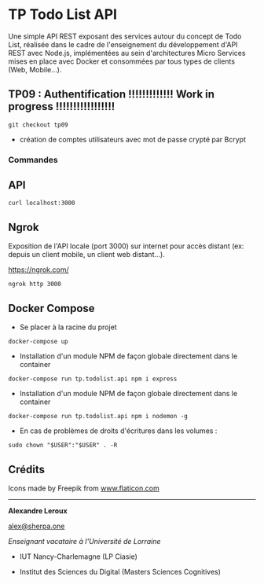 # TP Todo List API

Une simple API REST exposant des services autour du concept de Todo List, réalisée dans le cadre de l'enseignement du développement d'API REST avec Node.js, implémentées au sein d'architectures Micro Services mises en place avec Docker et consommées par tous types de clients (Web, Mobile...).

## TP09 : Authentification **!!!!!!!!!!!!!** Work in progress **!!!!!!!!!!!!!!!!!**

```
git checkout tp09
```

- création de comptes utilisateurs avec mot de passe crypté par Bcrypt

### Commandes

## API

```
curl localhost:3000
```

## Ngrok

Exposition de l'API locale (port 3000) sur internet pour accès distant (ex: depuis un client mobile, un client web distant...).

https://ngrok.com/

```
ngrok http 3000
```

## Docker Compose

- Se placer à la racine du projet

```
docker-compose up
```

- Installation d'un module NPM de façon globale directement dans le container

```
docker-compose run tp.todolist.api npm i express
```

- Installation d'un module NPM de façon globale directement dans le container

```
docker-compose run tp.todolist.api npm i nodemon -g
```

- En cas de problèmes de droits d'écritures dans les volumes :

```
sudo chown "$USER":"$USER" . -R
```

## Crédits

Icons made by Freepik from www.flaticon.com

---

__Alexandre Leroux__

alex@sherpa.one

_Enseignant vacataire à l'Université de Lorraine_

- IUT Nancy-Charlemagne (LP Ciasie)

- Institut des Sciences du Digital (Masters Sciences Cognitives)
